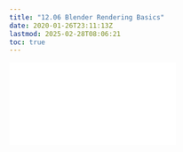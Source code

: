 ```yaml
---
title: "12.06 Blender Rendering Basics"
date: 2020-01-26T23:11:13Z
lastmod: 2025-02-28T08:06:21
toc: true
---
```


![Link to included file content](../../../../3d-modeling/blender/rendering-basics-blender.md)
